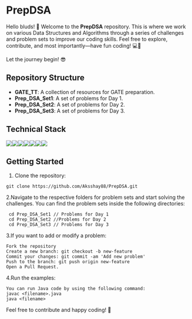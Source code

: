 # PrepDSA

Hello bluds! 🎉 Welcome to the **PrepDSA** repository. This is where we work on various Data Structures and Algorithms through a series of challenges and problem sets to improve our coding skills. Feel free to explore, contribute, and most importantly—have fun coding! 💻🚀

Let the journey begin! 😎

 
## Repository Structure

- **GATE_TT**: A collection of resources for GATE preparation.
- **Prep_DSA_Set1**: A set of problems for Day 1.
- **Prep_DSA_Set2**: A set of problems for Day 2.
- **Prep_DSA_Set3**: A set of problems for Day 3.


## Technical Stack

<img src="https://img.shields.io/badge/Java-%23F8981D.svg?&style=for-the-badge&logo=java&logoColor=white"><img src="https://img.shields.io/badge/NeoVim-%2357A143.svg?&style=for-the-badge&logo=neovim&logoColor=white"><img src="https://img.shields.io/badge/Arch%20Linux-%233c5a99.svg?&style=for-the-badge&logo=archlinux&logoColor=white"><img src="https://img.shields.io/badge/GIT-E44C30?style=for-the-badge&logo=git&logoColor=white"><img src="https://img.shields.io/badge/tmux-1BB91F?style=for-the-badge&logo=tmux&logoColor=white"><img src="https://img.shields.io/badge/Linux-FCC624?style=for-the-badge&logo=linux&logoColor=black"><img src="https://img.shields.io/badge/markdown-%23000000.svg?style=for-the-badge&logo=markdown&logoColor=white "></br>

## Getting Started

1. Clone the repository:
  ```
git clone https://github.com/Aksshay88/PrepDSA.git
   ```
2.Navigate to the respective folders for problem sets and start solving the challenges. You can find the problem sets inside the following directories:
  ```
   cd Prep_DSA_Set1 // Problems for Day 1
   cd Prep_DSA_Set2 //Problems for Day 2
   cd Prep_DSA_Set3 // Problems for Day 3
 ```
3.If you want to add or modify a problem:

    Fork the repository
    Create a new branch: git checkout -b new-feature
    Commit your changes: git commit -am 'Add new problem'
    Push to the branch: git push origin new-feature
    Open a Pull Request.
4.Run the examples:

    You can run Java code by using the following command:
    javac <filename>.java
    java <filename>

Feel free to contribute and happy coding! 🎉
